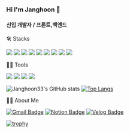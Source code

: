 
### Hi I'm Janghoon 👋

#### 신입 개발자 / 프론트,백엔드 


🛠️ Stacks

<img src="https://img.shields.io/badge/Python-3776AB?style=flat-square&logo=Python&logoColor=white"/> <img src="https://img.shields.io/badge/HTML-E34F26?style=flat-square&logo=HTML&logoColor=white"/> <img src="https://img.shields.io/badge/CSS-1572B6?style=flat-square&logo=CSS&logoColor=white"/> <img src="https://img.shields.io/badge/javaScript-F7DF1E?style=flat-square&logo=JavaScript&logoColor=white"/> <img src="https://img.shields.io/badge/Java-40AEF0?style=flat-square&logo=Java&logoColor=white"/> <img src="https://img.shields.io/badge/MySQL-4479A1?style=flat-square&logo=MySQL&logoColor=white"/> <img src="https://img.shields.io/badge/Oracle-F80000?style=flat-square&logo=Oracle&logoColor=B=black"/> <img src="https://img.shields.io/badge/React-61DAFB?style=flat-square&logo=React&logoColor=white"/> <img src="https://img.shields.io/badge/SpringBoot-6DB33F?style=flat-square&logo=SpringBoot&logoColor=white"/>


💪🏼 Tools 

<img src="https://img.shields.io/badge/Visual Studio Code-007ACC?style=flat-square&logo=Visual Studio Code&logoColor=white"/> <img src="https://img.shields.io/badge/GitHub-181717?style=flat-square&logo=GitHub&logoColor=white"/> <img src="https://img.shields.io/badge/Eclipse IDE-2C2255?style=flat-square&logo=Eclipse IDE&logoColor=white"/> <img src="https://img.shields.io/badge/Jupyter-F37626?style=flat-square&logo=Jupyter&logoColor=white"/>

![Janghoon33's GitHub stats](https://github-readme-stats.vercel.app/api?username=Janghoon33&show_icons=true&theme=shades-of-purple)
[![Top Langs](https://github-readme-stats.vercel.app/api/top-langs/?username=Janghoon33&layout=compact&theme=shades-of-purple&langs_count=6)](https://github.com/anuraghazra/github-readme-stats)


🐶🐻 About Me

[![Gmail Badge](https://img.shields.io/badge/Gmail-d14836?style=flat-square&logo=Gmail&logoColor=white&link=mailto:jeonjanghun4@gmail.com)](jeonjanghun4@gmail.com)
  [![Notion Badge](https://img.shields.io/badge/Notion-000000?style=flat-square&logo=Notion&logoColor=white&link=https://www.notion.so/b2c5191c870646589bed49963bf68f5e)](https://www.notion.so/b2c5191c870646589bed49963bf68f5e)
  [![Velog Badge](https://img.shields.io/badge/Naver-03C75A?style=flat-square&logo=Naver&logoColor=white&link=https://blog.naver.com/h970303)](https://blog.naver.com/h970303)



[![trophy](https://github-profile-trophy.vercel.app/?username=Janghoon33&row=1)](https://github.com/ryo-ma/github-profile-trophy)
